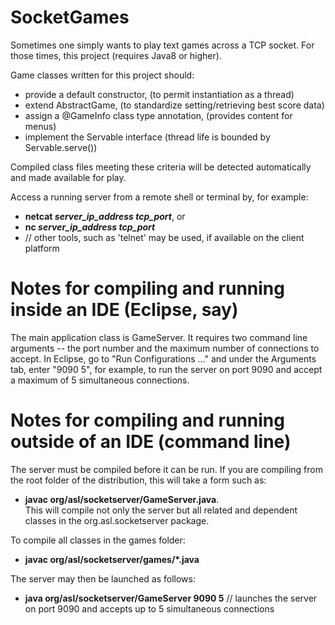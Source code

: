 # SocketGames
Sometimes one simply wants to play text games across a TCP socket.  For those times, this project (requires Java8 or higher). 

Game classes written for this project should:
* provide a default constructor, (to permit instantiation as a thread)
* extend AbstractGame, (to standardize setting/retrieving best score data)
* assign a @GameInfo class type annotation, (provides content for menus)  
* implement the Servable interface (thread life is bounded by Servable.serve())

Compiled class files meeting these criteria will be detected automatically and made available for play. 

Access a running server from a remote shell or terminal by, for example: 
* <b>netcat <i>server_ip_address tcp_port</i></b>, or  
* <b>nc <i>server_ip_address tcp_port</i></b> 
* // other tools, such as 'telnet' may be used, if available on the client platform

# Notes for compiling and running inside an IDE (Eclipse, say)
The main application class is GameServer.  It requires two command line arguments -- the port number and the maximum number of connections to accept.  In Eclipse, go to "Run Configurations ..." and under the Arguments tab, enter "9090 5", for example, to run the server on port 9090 and accept a maximum of 5 simultaneous connections.

# Notes for compiling and running outside of an IDE (command line)
The server must be compiled before it can be run.  If you are compiling from the root folder of the distribution, this will take a form such as: 
* <b> javac org/asl/socketserver/GameServer.java</b>.  
This will compile not only the server but all related and dependent classes in the org.asl.socketserver package. 

To compile all classes in the games folder:
* <b> javac org/asl/socketserver/games/*.java</b>

The server may then be launched as follows:
* <b>java org/asl/socketserver/GameServer 9090 5</b> 
// launches the server on port 9090 and accepts up to 5 simultaneous connections
